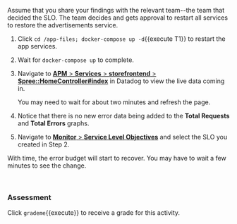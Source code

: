 Assume that you share your findings with the relevant team--the team that decided the SLO. The team decides and gets approval to restart all services to restore the advertisements service.

1. Click `cd /app-files; docker-compose up -d`{{execute T1}} to restart the app services.

2. Wait for `docker-compose up` to complete.

3. Navigate to <a href="https://app.datadoghq.com/apm/resource/storefrontend/rack.request/69d105fa043dba7f" target="_datadog">**APM** > **Services** > **storefrontend** > **Spree::HomeController#index**</a> in Datadog to view the live data coming in. <p> You may need to wait for about two minutes and refresh the page.

4. Notice that there is no new error data being added to the **Total Requests** and **Total Errors** graphs.

5. Navigate to <a href="https://app.datadoghq.com/slo" target="_datadog">**Monitor** > **Service Level Objectives**</a> and select the SLO you created in Step 2.

With time, the error budget will start to recover. You may have to wait a few minutes to see the change. 

&nbsp;

### Assessment
Click `grademe`{{execute}} to receive a grade for this activity.